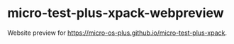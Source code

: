 # micro-test-plus-xpack-webpreview

Website preview for <https://micro-os-plus.github.io/micro-test-plus-xpack>.
